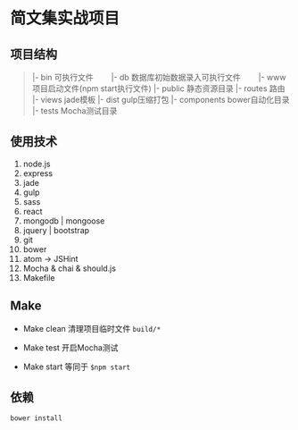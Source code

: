 # 简文集实战项目

## 项目结构
>|- bin 可执行文件
　　|- db  数据库初始数据录入可执行文件
　　|- www 项目启动文件(npm start执行文件)
|- public 静态资源目录
|- routes 路由
|- views jade模板
|- dist gulp压缩打包
|- components  bower自动化目录
>|- tests  Mocha测试目录

## 使用技术
1. node.js
2. express
3. jade
4. gulp
5. sass
6. react
7. mongodb | mongoose
8. jquery | bootstrap
9. git
10. bower
11. atom -> JSHint
12. Mocha & chai & should.js
13. Makefile

## Make
- Make clean
清理项目临时文件 `build/*`

- Make test
开启Mocha测试

- Make start
等同于 `$npm start`

## 依赖
`bower install`
